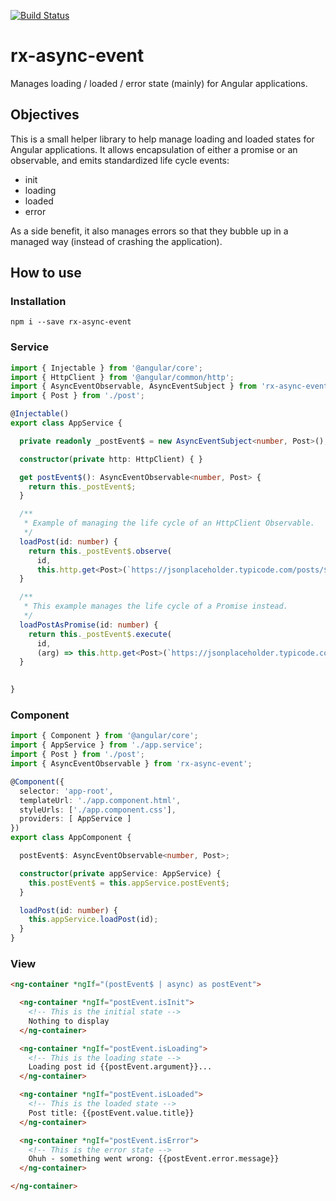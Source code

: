 [![Build Status](https://travis-ci.org/julienblin/rx-async-event.svg?branch=master)](https://travis-ci.org/julienblin/rx-async-event)

# rx-async-event

Manages loading / loaded / error state (mainly) for Angular applications.

## Objectives

This is a small helper library to help manage loading and loaded states for Angular applications.
It allows encapsulation of either a promise or an observable, and emits standardized life cycle events:
- init
- loading
- loaded
- error

As a side benefit, it also manages errors so that they bubble up in a managed way (instead of crashing the application).

## How to use

### Installation

```shell
npm i --save rx-async-event
```

### Service

```typescript
import { Injectable } from '@angular/core';
import { HttpClient } from '@angular/common/http';
import { AsyncEventObservable, AsyncEventSubject } from 'rx-async-event';
import { Post } from './post';

@Injectable()
export class AppService {

  private readonly _postEvent$ = new AsyncEventSubject<number, Post>();

  constructor(private http: HttpClient) { }

  get postEvent$(): AsyncEventObservable<number, Post> {
    return this._postEvent$;
  }

  /**
   * Example of managing the life cycle of an HttpClient Observable.
   */
  loadPost(id: number) {
    return this._postEvent$.observe(
      id,
      this.http.get<Post>(`https://jsonplaceholder.typicode.com/posts/${id}`));
  }

  /**
   * This example manages the life cycle of a Promise instead.
   */
  loadPostAsPromise(id: number) {
    return this._postEvent$.execute(
      id,
      (arg) => this.http.get<Post>(`https://jsonplaceholder.typicode.com/posts/${id}`).toPromise());
  }

  
}
```

### Component

```typescript
import { Component } from '@angular/core';
import { AppService } from './app.service';
import { Post } from './post';
import { AsyncEventObservable } from 'rx-async-event';

@Component({
  selector: 'app-root',
  templateUrl: './app.component.html',
  styleUrls: ['./app.component.css'],
  providers: [ AppService ]
})
export class AppComponent {

  postEvent$: AsyncEventObservable<number, Post>;

  constructor(private appService: AppService) {
    this.postEvent$ = this.appService.postEvent$;
  }

  loadPost(id: number) {
    this.appService.loadPost(id);
  }
}
```

### View

```html
<ng-container *ngIf="(postEvent$ | async) as postEvent">

  <ng-container *ngIf="postEvent.isInit">
    <!-- This is the initial state -->
    Nothing to display
  </ng-container>

  <ng-container *ngIf="postEvent.isLoading">
    <!-- This is the loading state -->
    Loading post id {{postEvent.argument}}...
  </ng-container>

  <ng-container *ngIf="postEvent.isLoaded">
    <!-- This is the loaded state -->
    Post title: {{postEvent.value.title}}
  </ng-container>

  <ng-container *ngIf="postEvent.isError">
    <!-- This is the error state -->
    Ohuh - something went wrong: {{postEvent.error.message}}
  </ng-container>

</ng-container>
```